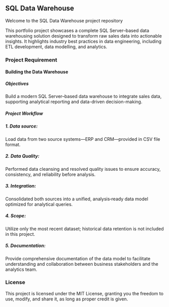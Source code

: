 ## SQL Data Warehouse
Welcome to the SQL Data Warehouse project repository

This portfolio project showcases a complete SQL Server–based data warehousing solution designed to transform raw sales data into actionable insights. It highlights industry best practices in data engineering, including ETL development, data modelling, and analytics.

### Project Requirement
#### Building the Data Warehouse
##### Objectives
Build a modern SQL Server–based data warehouse to integrate sales data, supporting analytical reporting and data-driven decision-making.

##### Project Workflow

##### 1. Data source: 
Load data from two source systems—ERP and CRM—provided in CSV file format.
##### 2. Data Quality:
Performed data cleansing and resolved quality issues to ensure accuracy, consistency, and reliability before analysis.
##### 3. Integration:
Consolidated both sources into a unified, analysis‑ready data model optimized for analytical queries.
##### 4. Scope:
Utilize only the most recent dataset; historical data retention is not included in this project.
##### 5. Documentation:
Provide comprehensive documentation of the data model to facilitate understanding and collaboration between business stakeholders and the analytics team.

### License
This project is licensed under the MIT License, granting you the freedom to use, modify, and share it, as long as proper credit is given.





